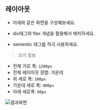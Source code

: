 ## 레이아웃

* 아래와 같은 화면을 구성해보세요. 

* div태그와 flex 개념을 활용해서 배치하세요.
* sementic 태그를 적극 사용하세요. 

> 크기 정보
* 전체 가로 폭: `1200px`
* 전체 레이아웃 정렬: 가운데
* 위 세로 폭: `100px`
* 가운데 세로 폭: `400px`
* 아래 세로폭: `80px`


![결과화면](/material/images/dulumary/web/front/layout/test04_result.png)